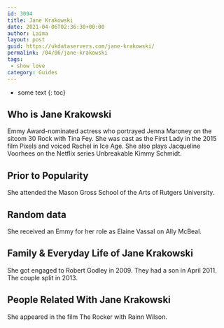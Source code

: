 ```yaml
---
id: 3094
title: Jane Krakowski
date: 2021-04-06T02:36:30+00:00
author: Laima
layout: post
guid: https://ukdataservers.com/jane-krakowski/
permalink: /04/06/jane-krakowski
tags:
 - show love
category: Guides
---
```


* some text
{: toc}


## Who is Jane Krakowski
                  
                  
                  
Emmy Award-nominated actress who portrayed Jenna Maroney on the sitcom 30 Rock with Tina Fey. She was cast as the First Lady in the 2015 film Pixels and voiced Rachel in Ice Age. She also plays Jacqueline Voorhees on the Netflix series Unbreakable Kimmy Schmidt.
                  
              
            
              
            
                
                
                
## Prior to Popularity
                  
                  
                  
She attended the Mason Gross School of the Arts of Rutgers University.
                  
              
            
              
            
                
                
                
## Random data
                  
                  
                  
She received an Emmy for her role as Elaine Vassal on Ally McBeal.
                  
              
            
              
            
                
                
                
## Family & Everyday Life of Jane Krakowski
                  
                  
                  
She got engaged to Robert Godley in 2009. They had a son in April 2011. The couple split in 2013.
                  
              
            
              
            
                
                
                
## People Related With Jane Krakowski
                  
                  
                  
She appeared in the film The Rocker with Rainn Wilson.
                  
              
            
              
            
                
              
            
              
              
            
            
              
            
          
          
          